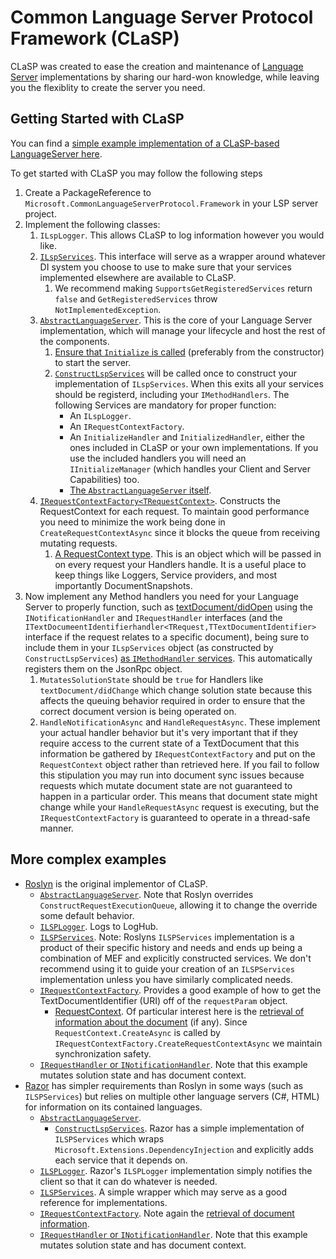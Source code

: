 # Common Language Server Protocol Framework (CLaSP)

CLaSP was created to ease the creation and maintenance of [Language Server](https://microsoft.github.io/language-server-protocol/) implementations by sharing our hard-won knowledge, while leaving you the flexiblity to create the server you need.

## Getting Started with CLaSP

You can find a [simple example implementation of a CLaSP-based LanguageServer here](https://github.com/dotnet/roslyn/tree/main/src/Features/LanguageServer/Microsoft.CommonLanguageServerProtocol.Framework.Example).

To get started with CLaSP you may follow the following steps

1. Create a PackageReference to `Microsoft.CommonLanguageServerProtocol.Framework` in your LSP server project.
1. Implement the following classes:
    1. `ILspLogger`. This allows CLaSP to log information however you would like.
    1. [`ILspServices`](https://github.com/dotnet/roslyn/blob/main/src/Features/LanguageServer/Microsoft.CommonLanguageServerProtocol.Framework.Example/ExampleLspServices.cs). This interface will serve as a wrapper around whatever DI system you choose to use to make sure that your services implemented elsewhere are available to CLaSP.
        1. We recommend making `SupportsGetRegisteredServices` return `false` and `GetRegisteredServices` throw `NotImplementedException`.
    1. [`AbstractLanguageServer`](https://github.com/dotnet/roslyn/blob/main/src/Features/LanguageServer/Microsoft.CommonLanguageServerProtocol.Framework.Example/ExampleLanguageServer.cs). This is the core of your Language Server implementation, which will manage your lifecycle and host the rest of the components.
        1. [Ensure that `Initialize` is called](https://github.com/dotnet/roslyn/blob/main/src/Features/LanguageServer/Microsoft.CommonLanguageServerProtocol.Framework.Example/ExampleLanguageServer.cs#:~:text=Initialize) (preferably from the constructor) to start the server.
        1. [`ConstructLspServices`](https://github.com/dotnet/roslyn/blob/main/src/Features/LanguageServer/Microsoft.CommonLanguageServerProtocol.Framework.Example/ExampleLanguageServer.cs#:~:text=ConstructLspServices) will be called once to construct your implementation of `ILspServices`. When this exits all your services should be registerd, including your `IMethodHandlers`. The following Services are mandatory for proper function:
            - An `ILspLogger`.
            - An `IRequestContextFactory`.
            - An `InitializeHandler` and `InitializedHandler`, either the ones included in CLaSP or your own implementations. If you use the included handlers you will need an `IInitializeManager` (which handles your Client and Server Capabilities) too.
            - [The `AbstractLanguageServer` itself](https://github.com/dotnet/roslyn/blob/main/src/Features/LanguageServer/Microsoft.CommonLanguageServerProtocol.Framework.Example/ExampleLanguageServer.cs#L28).
    1. [`IRequestContextFactory<TRequestContext>`](https://github.com/dotnet/roslyn/blob/main/src/Features/LanguageServer/Microsoft.CommonLanguageServerProtocol.Framework.Example/ExampleRequestContextFactory.cs). Constructs the RequestContext for each request. To maintain good performance you need to minimize the work being done in `CreateRequestContextAsync` since it blocks the queue from receiving mutating requests.
        1. [A RequestContext type](https://github.com/dotnet/roslyn/blob/main/src/Features/LanguageServer/Microsoft.CommonLanguageServerProtocol.Framework.Example/ExampleRequestContext.cs). This is an object which will be passed in on every request your Handlers handle. It is a useful place to keep things like Loggers, Service providers, and most importantly DocumentSnapshots.
1. Now implement any Method handlers you need for your Language Server to properly function, such as [textDocument/didOpen](https://microsoft.github.io/language-server-protocol/specifications/lsp/3.17/specification/#textDocument_didOpen) using the `INotificationHandler` and `IRequestHandler` interfaces (and the `ITextDocumeentIdentifierhandler<TRequest,TTextDocumentIdentifier>` interface if the request relates to a specific document), being sure to include them in your `ILspServices` object (as constructed by `ConstructLspServices`) [as `IMethodHandler` services](https://github.com/dotnet/roslyn/blob/main/src/Features/LanguageServer/Microsoft.CommonLanguageServerProtocol.Framework.Example/ExampleLanguageServer.cs#:~:text=AddHandlers). This automatically registers them on the JsonRpc object.
    1. `MutatesSolutionState` should be `true` for Handlers like `textDocument/didChange` which change solution state because this affects the queuing behavior required in order to ensure that the correct document version is being operated on.
    1. `HandleNotificationAsync` and `HandleRequestAsync`. These implement your actual handler behavior but it's very important that if they require access to the current state of a TextDocument that this information be gathered by `IRequestContextFactory` and put on the `RequestContext` object rather than retrieved here. If you fail to follow this stipulation you may run into document sync issues because requests which mutate document state are not guaranteed to happen in a particular order. This means that document state might change while your `HandleRequestAsync` request is executing, but the `IRequestContextFactory` is guaranteed to operate in a thread-safe manner.

## More complex examples

- [Roslyn](https://github.com/dotnet/roslyn/tree/main/src/Features/LanguageServer/Protocol) is the original implementor of CLaSP.
  - [`AbstractLanguageServer`](https://github.com/dotnet/roslyn/blob/main/src/Features/LanguageServer/Protocol/RoslynLanguageServer.cs). Note that Roslyn overrides `ConstructRequestExecutionQueue`, allowing it to change the override some default behavior.
  - [`ILSPLogger`](https://github.com/dotnet/roslyn/blob/main/src/VisualStudio/Core/Def/LanguageClient/LogHubLspLogger.cs). Logs to LogHub.
  - [`ILSPServices`](https://github.com/dotnet/roslyn/blob/main/src/Features/LanguageServer/Protocol/LspServices/LspServices.cs). Note: Roslyns `ILSPServices` implementation is a product of their specific history and needs and ends up being a combination of MEF and explicitly constructed services. We don't recommend using it to guide your creation of an `ILSPServices` implementation unless you have similarly complicated needs.
  - [`IRequestContextFactory`](https://github.com/dotnet/roslyn/blob/main/src/Features/LanguageServer/Protocol/Handler/RequestContextFactory.cs). Provides a good example of how to get the TextDocumentIdentifier (URI) off of the `requestParam` object.
    - [RequestContext](https://github.com/dotnet/roslyn/blob/main/src/Features/LanguageServer/Protocol/Handler/RequestContext.cs). Of particular interest here is the [retrieval of information about the document](https://github.com/dotnet/roslyn/blob/main/src/Features/LanguageServer/Protocol/Handler/RequestContext.cs#:~:text=GetLspDocumentInfoAsync) (if any). Since `RequestContext.CreateAsync` is called by `IRequestContextFactory.CreateRequestContextAsync` we maintain synchronization safety.
  - [`IRequestHandler` or `INotificationHandler`](https://github.com/dotnet/roslyn/blob/main/src/Features/LanguageServer/Protocol/Handler/DocumentChanges/DidOpenHandler.cs). Note that this example mutates solution state and has document context.
- [Razor](https://github.com/dotnet/razor/tree/main/src/Razor/src/Microsoft.AspNetCore.Razor.LanguageServer) has simpler requirements than Roslyn in some ways (such as `ILSPServices`) but relies on multiple other language servers (C#, HTML) for information on its contained languages.
  - [`AbstractLanguageServer`](https://github.com/dotnet/razor/blob/main/src/Razor/src/Microsoft.AspNetCore.Razor.LanguageServer/RazorLanguageServer.cs).
    - [`ConstructLspServices`](https://github.com/dotnet/razor/blob/main/src/Razor/src/Microsoft.AspNetCore.Razor.LanguageServer/RazorLanguageServer.cs#:~:text=ConstructLspServices). Razor has a simple implementation of `ILSPServices` which wraps `Microsoft.Extensions.DependencyInjection` and explicitly adds each service that it depends on.
  - [`ILSPLogger`](https://github.com/dotnet/razor/blob/main/src/Razor/src/Microsoft.AspNetCore.Razor.LanguageServer/LspLogger.cs#:~:text=class%20LSPLogger). Razor's `ILSPLogger` implementation simply notifies the client so that it can do whatever is needed.
  - [`ILSPServices`](https://github.com/dotnet/razor/blob/main/src/Razor/src/Microsoft.AspNetCore.Razor.LanguageServer/LspServices.cs). A simple wrapper which may serve as a good reference for implementations.
  - [`IRequestContextFactory`](https://github.com/dotnet/razor/blob/main/src/Razor/src/Microsoft.AspNetCore.Razor.LanguageServer/RazorRequestContextFactory.cs). Note again the [retrieval of document information](https://github.com/dotnet/razor/blob/main/src/Razor/src/Microsoft.AspNetCore.Razor.LanguageServer/RazorRequestContextFactory.cs#:~:text=documentContextFactory).
  - [`IRequestHandler` or `INotificationHandler`](https://github.com/dotnet/razor/blob/main/src/Razor/src/Microsoft.AspNetCore.Razor.LanguageServer/DocumentSynchronization/RazorDidChangeTextDocumentEndpoint.cs). Note that this example mutates solution state and has document context.
